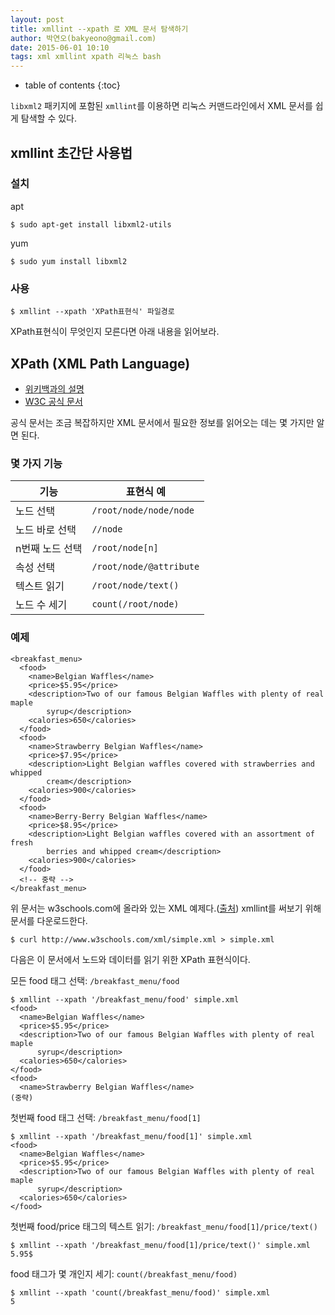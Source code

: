 ```yaml
---
layout: post
title: xmllint --xpath 로 XML 문서 탐색하기
author: 박연오(bakyeono@gmail.com)
date: 2015-06-01 10:10
tags: xml xmllint xpath 리눅스 bash
---
```

* table of contents
{:toc}

`libxml2` 패키지에 포함된 `xmllint`를 이용하면 리눅스 커맨드라인에서 XML 문서를 쉽게 탐색할 수 있다.

## xmllint 초간단 사용법

### 설치

apt

    $ sudo apt-get install libxml2-utils

yum

    $ sudo yum install libxml2

### 사용

    $ xmllint --xpath 'XPath표현식' 파일경로

XPath표현식이 무엇인지 모른다면 아래 내용을 읽어보라.

## XPath (XML Path Language)

* [위키백과의 설명][xpath-wiki]
* [W3C 공식 문서][xpath-1.0-doc]

공식 문서는 조금 복잡하지만 XML 문서에서 필요한 정보를 읽어오는 데는 몇 가지만 알면 된다.

### 몇 가지 기능

기능            | 표현식 예
--------------- | -----------------------
노드 선택       | `/root/node/node/node`
노드 바로 선택  | `//node`
n번째 노드 선택 | `/root/node[n]`
속성 선택       | `/root/node/@attribute`
텍스트 읽기     | `/root/node/text()`
노드 수 세기    | `count(/root/node)`

### 예제

    <breakfast_menu>
      <food>
        <name>Belgian Waffles</name>
        <price>$5.95</price>
        <description>Two of our famous Belgian Waffles with plenty of real maple
            syrup</description>
        <calories>650</calories>
      </food>
      <food>
        <name>Strawberry Belgian Waffles</name>
        <price>$7.95</price>
        <description>Light Belgian waffles covered with strawberries and whipped
            cream</description>
        <calories>900</calories>
      </food>
      <food>
        <name>Berry-Berry Belgian Waffles</name>
        <price>$8.95</price>
        <description>Light Belgian waffles covered with an assortment of fresh
            berries and whipped cream</description>
        <calories>900</calories>
      </food>
      <!-- 중략 -->
    </breakfast_menu>

위 문서는 w3schools.com에 올라와 있는 XML 예제다.([출처][xml-example-1]) xmllint를 써보기 위해 문서를 다운로드한다.

    $ curl http://www.w3schools.com/xml/simple.xml > simple.xml

다음은 이 문서에서 노드와 데이터를 읽기 위한 XPath 표현식이다.

모든 food 태그 선택: `/breakfast_menu/food`

    $ xmllint --xpath '/breakfast_menu/food' simple.xml
    <food>
      <name>Belgian Waffles</name>
      <price>$5.95</price>
      <description>Two of our famous Belgian Waffles with plenty of real maple
          syrup</description>
      <calories>650</calories>
    </food>
    <food>
      <name>Strawberry Belgian Waffles</name>
    (중략)

첫번째 food 태그 선택: `/breakfast_menu/food[1]`

    $ xmllint --xpath '/breakfast_menu/food[1]' simple.xml
    <food>
      <name>Belgian Waffles</name>
      <price>$5.95</price>
      <description>Two of our famous Belgian Waffles with plenty of real maple
          syrup</description>
      <calories>650</calories>
    </food>

첫번째 food/price 태그의 텍스트 읽기: `/breakfast_menu/food[1]/price/text()`

    $ xmllint --xpath '/breakfast_menu/food[1]/price/text()' simple.xml
    5.95$

food 태그가 몇 개인지 세기: `count(/breakfast_menu/food)`

    $ xmllint --xpath 'count(/breakfast_menu/food)' simple.xml
    5

[xpath-wiki]: http://ko.wikipedia.org/wiki/XPath
[xpath-1.0-doc]: http://www.w3.org/TR/xpath
[xml-example-1]: http://www.w3schools.com/xml/simple.xml

